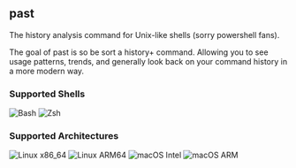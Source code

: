 ## past

The history analysis command for Unix-like shells (sorry powershell fans).

The goal of past is so be sort a history+ command. Allowing you to see usage patterns, trends, and generally look back on your
command history in a more modern way.

### **Supported Shells**
![Bash](https://img.shields.io/badge/Shell-Bash-green?logo=gnu-bash)
![Zsh](https://img.shields.io/badge/Shell-Zsh-blue?logo=zsh)

### **Supported Architectures**
![Linux x86_64](https://img.shields.io/badge/Linux-x86__64-grey?logo=linux)
![Linux ARM64](https://img.shields.io/badge/Linux-ARM64-grey?logo=linux)
![macOS Intel](https://img.shields.io/badge/macOS-x86__64-black?logo=apple)
![macOS ARM](https://img.shields.io/badge/macOS-ARM64-black?logo=apple)
